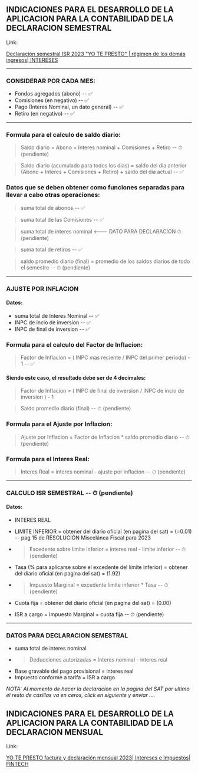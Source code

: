 
## INDICACIONES PARA EL DESARROLLO DE LA APLICACION PARA LA CONTABILIDAD DE LA DECLARACION SEMESTRAL

Link:

[Declaración semestral ISR 2023 "YO TE PRESTO" | régimen de los demás ingresos| INTERESES](https://www.youtube.com/watch?v=DLElodyGr_4&list=PLIic1hUQMqHMq6z6hC8uAlyapVLlz5cUH&index=10)

---

### CONSIDERAR POR CADA MES:
* Fondos agregados (abono) -- ✅
* Comisiones (en negativo) -- ✅
* Pago (Interes Nominal, un dato general) -- ✅
* Retiro (en negativo) -- ✅

---

### Formula para el calculo de saldo diario:

> Saldo diario = Abono + Interes nominal + Comisiones + Retiro -- ⏱ (pendiente)

> Saldo diario (acumulado para todos los dias) = saldo del dia anterior (Abono + Interes + Comisiones + Retiro) + saldo del dia actual -- ✅

### Datos que se deben obtener como funciones separadas para llevar a cabo otras operaciones: 

> suma total de abonos -- ✅

> suma total de las Comisiones -- ✅

> suma total de interes nominal <--- DATO PARA DECLARACION ⏱ (pendiente)

> suma total de retiros -- ✅

> saldo promedio diario (final) = promedio de los saldos diarios de todo el semestre -- ⏱ (pendiente)

---

### AJUSTE POR INFLACION

#### Datos:
* suma total de Interes Nominal -- ✅
* INPC de incio de inversion -- ✅
* INPC de final de inversion -- ✅

### Formula para el calculo del Factor de Inflacion:
> Factor de Inflacion = ( INPC mas reciente / INPC  del primer periodo) - 1 -- ✅

#### Siendo este caso, el resultado debe ser de 4 decimales:
> Factor de Inflacion  = ( INPC de final de inversion / INPC de incio de inversion ) - 1

> Saldo promedio diario (final) -- ⏱ (pendiente)

### Formula para el Ajuste por Inflacion:
> Ajuste por Inflacion = Factor de Inflacion * saldo promedio diario -- ⏱ (pendiente)

### Formula para el Interes Real:
> Interes Real = interes nominal - ajuste por inflacion -- ⏱ (pendiente)

---

### CALCULO ISR SEMESTRAL -- ⏱ (pendiente)
#### Datos: 
* INTERES REAL 

* LIMITE INFERIOR = obtener del diario oficial (en pagina del sat) = (=0.01) -- pag 15 de RESOLUCIÓN Miscelánea Fiscal para 2023
* > Excedente sobre limite inferior = interes real - limite inferior -- ⏱ (pendiente)

* Tasa (% para aplicarse sobre el excedente del límite inferior) =  obtener del diario oficial (en pagina del sat) = (1.92)

* > Impuesto Marginal = excedente limite inferior * Tasa -- ⏱ (pendiente)

* Cuota fija = obtener del diario oficial (en pagina del sat) = (0.00)
* ISR a cargo = Impuesto Marginal + cuota fija -- ⏱ (pendiente)


---
### DATOS PARA DECLARACION SEMESTRAL

* suma total de interes nominal
* > Deducciones autorizadas = Interes nominal - interes real
* Base gravable del pago provisional = interes real
* Impuesto conforme a tarifa = ISR a cargo

_NOTA: Al momento de hacer la declaracion en la pagina del SAT por ultimo el resto de casillas va en ceros, click en siguiente y enviar ...._


## INDICACIONES PARA EL DESARROLLO DE LA APLICACION PARA LA CONTABILIDAD DE LA DECLARACION MENSUAL

Link:

[YO TE PRESTO factura y declaración mensual 2023| Intereses e Impuestos| FINTECH](https://www.youtube.com/watch?v=t-mJgYEQoyw&list=PLIic1hUQMqHMq6z6hC8uAlyapVLlz5cUH&index=9)
